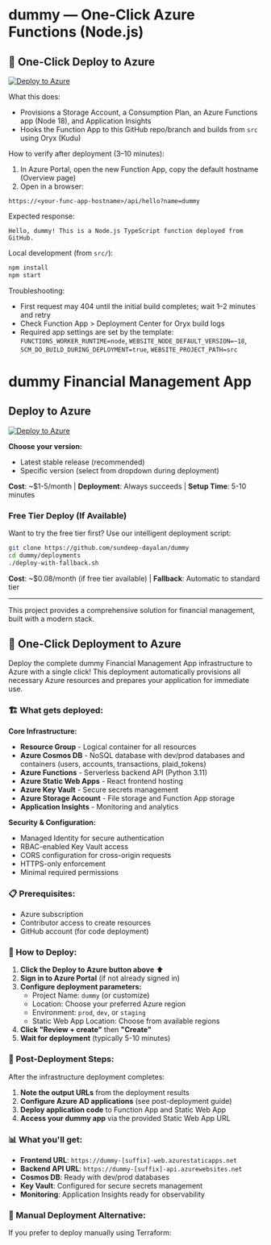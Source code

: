 # dummy — One-Click Azure Functions (Node.js)

## 🚀 One-Click Deploy to Azure

[![Deploy to Azure](https://aka.ms/deploytoazurebutton)](https://portal.azure.com/#create/Microsoft.Template/uri/https%3A%2F%2Fraw.githubusercontent.com%2Fsundeep-dayalan%2Fdummy%2Fmain%2Fazuredeploy%2Fazuredeploy.json)

What this does:
- Provisions a Storage Account, a Consumption Plan, an Azure Functions app (Node 18), and Application Insights
- Hooks the Function App to this GitHub repo/branch and builds from `src` using Oryx (Kudu)

How to verify after deployment (3–10 minutes):
1) In Azure Portal, open the new Function App, copy the default hostname (Overview page)
2) Open in a browser:


```
https://<your-func-app-hostname>/api/hello?name=dummy
```

Expected response:

```
Hello, dummy! This is a Node.js TypeScript function deployed from GitHub.
```

Local development (from `src/`):

```bash
npm install
npm start
```

Troubleshooting:
- First request may 404 until the initial build completes; wait 1–2 minutes and retry
- Check Function App > Deployment Center for Oryx build logs
- Required app settings are set by the template: `FUNCTIONS_WORKER_RUNTIME=node`, `WEBSITE_NODE_DEFAULT_VERSION=~18`, `SCM_DO_BUILD_DURING_DEPLOYMENT=true`, `WEBSITE_PROJECT_PATH=src`

# dummy Financial Management App

## Deploy to Azure

[![Deploy to Azure](https://aka.ms/deploytoazurebutton)](https://portal.azure.com/#create/Microsoft.Template/uri/https%3A%2F%2Fraw.githubusercontent.com%2Fsundeep-dayalan%2Fdummy%2Fmain%2Fazuredeploy%2Fazuredeploy.json)

**Choose your version:**
- Latest stable release (recommended)
- Specific version (select from dropdown during deployment)


**Cost**: ~$1-5/month | **Deployment**: Always succeeds | **Setup Time**: 5-10 minutes

### Free Tier Deploy (If Available)
Want to try the free tier first? Use our intelligent deployment script:
```bash
git clone https://github.com/sundeep-dayalan/dummy
cd dummy/deployments
./deploy-with-fallback.sh
```
**Cost**: ~$0.08/month (if free tier available) | **Fallback**: Automatic to standard tier

---

This project provides a comprehensive solution for financial management, built with a modern stack.

## 🚀 One-Click Deployment to Azure

Deploy the complete dummy Financial Management App infrastructure to Azure with a single click! This deployment automatically provisions all necessary Azure resources and prepares your application for immediate use.

### 🏗️ What gets deployed:

**Core Infrastructure:**
*   **Resource Group** - Logical container for all resources
*   **Azure Cosmos DB** - NoSQL database with dev/prod databases and containers (users, accounts, transactions, plaid_tokens)
*   **Azure Functions** - Serverless backend API (Python 3.11)
*   **Azure Static Web Apps** - React frontend hosting
*   **Azure Key Vault** - Secure secrets management
*   **Azure Storage Account** - File storage and Function App storage
*   **Application Insights** - Monitoring and analytics

**Security & Configuration:**
*   Managed Identity for secure authentication
*   RBAC-enabled Key Vault access
*   CORS configuration for cross-origin requests
*   HTTPS-only enforcement
*   Minimal required permissions

### 📋 Prerequisites:

- Azure subscription
- Contributor access to create resources
- GitHub account (for code deployment)

### 🎯 How to Deploy:

1.  **Click the Deploy to Azure button above** ⬆️
2.  **Sign in to Azure Portal** (if not already signed in)
3.  **Configure deployment parameters:**
    - Project Name: `dummy` (or customize)
    - Location: Choose your preferred Azure region
    - Environment: `prod`, `dev`, or `staging`
    - Static Web App Location: Choose from available regions
4.  **Click "Review + create"** then **"Create"**
5.  **Wait for deployment** (typically 5-10 minutes)

### 🎉 Post-Deployment Steps:

After the infrastructure deployment completes:

1. **Note the output URLs** from the deployment results
2. **Configure Azure AD applications** (see post-deployment guide)
3. **Deploy application code** to Function App and Static Web App
4. **Access your dummy app** via the provided Static Web App URL

### 📊 What you'll get:

- **Frontend URL**: `https://dummy-[suffix]-web.azurestaticapps.net`
- **Backend API URL**: `https://dummy-[suffix]-api.azurewebsites.net`
- **Cosmos DB**: Ready with dev/prod databases
- **Key Vault**: Configured for secure secrets management
- **Monitoring**: Application Insights ready for observability

### 🔧 Manual Deployment Alternative:

If you prefer to deploy manually using Terraform:

